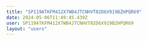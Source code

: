 ```yaml
---
title: "SP119ATKFM412X7WB4JTCNHVT02D6X919BZHPQR69"
date: 2024-05-06T11:49:45.439Z
user: SP119ATKFM412X7WB4JTCNHVT02D6X919BZHPQR69
layout: "users"
---
```

    